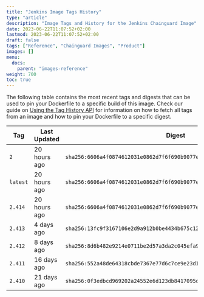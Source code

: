 ```yaml
---
title: "Jenkins Image Tags History"
type: "article"
description: "Image Tags and History for the Jenkins Chainguard Image"
date: 2023-06-22T11:07:52+02:00
lastmod: 2023-06-22T11:07:52+02:00
draft: false
tags: ["Reference", "Chainguard Images", "Product"]
images: []
menu:
  docs:
    parent: "images-reference"
weight: 700
toc: true
---
```


The following table contains the most recent tags and digests that can be used to pin your Dockerfile to a specific build of this image. Check our guide on [Using the Tag History API](/chainguard/chainguard-images/using-the-tag-history-api/) for information on how to fetch all tags from an image and how to pin your Dockerfile to a specific digest.

| Tag      | Last Updated | Digest                                                                    |
|----------|--------------|---------------------------------------------------------------------------|
| `2`      | 20 hours ago | `sha256:6606a4f0874612031e0862d7f6f690b9077e8f723deef63b5b478f21faca5557` |
| `latest` | 20 hours ago | `sha256:6606a4f0874612031e0862d7f6f690b9077e8f723deef63b5b478f21faca5557` |
| `2.414`  | 20 hours ago | `sha256:6606a4f0874612031e0862d7f6f690b9077e8f723deef63b5b478f21faca5557` |
| `2.413`  | 4 days ago   | `sha256:13fc9f3167106e2d9a912b0be4434b675c122561efb4342e3d448b6d0f939cb8` |
| `2.412`  | 8 days ago   | `sha256:8d6b482e9214e0711be2d57a3da2c045efa9775bfd80f8b472ff35d4799b4643` |
| `2.411`  | 16 days ago  | `sha256:552a48de64318cbde7367e77d6c7ce9e23d15a22fef167446874eb9f1cb61587` |
| `2.410`  | 21 days ago  | `sha256:0f3edbcd969202a24552e6d123db8417095d8edffd367c4374c776bf20db3a28` |

